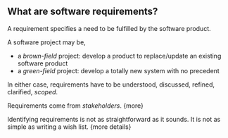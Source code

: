 ## What are software requirements? 

<div id="main">

A requirement specifies a need to be fulfilled by the software product. 

A software project may be,
* a _brown-field_ project: develop a product to replace/update an existing software product 
* a _green-field_ project: develop a totally new system with no precedent 

In either case, requirements have to be understood, discussed, refined, clarified, _scoped_. 

Requirements come from _stakeholders_. {more}

Identifying requirements is not as straightforward as it sounds. It is not as simple as writing a wish list.
  {more details}

</div>